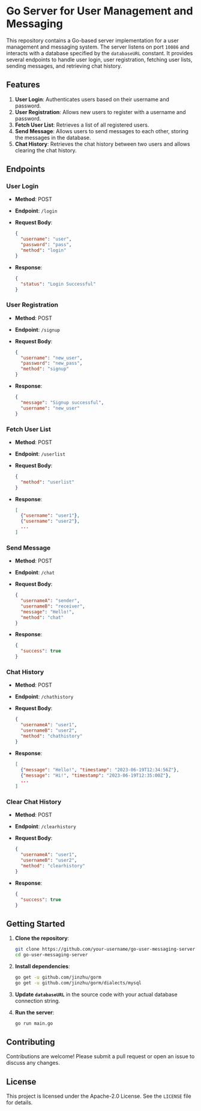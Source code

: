 # Go Server for User Management and Messaging

This repository contains a Go-based server implementation for a user management and messaging system. The server listens on port `10086` and interacts with a database specified by the `databaseURL` constant. It provides several endpoints to handle user login, user registration, fetching user lists, sending messages, and retrieving chat history.

## Features

1. **User Login**: Authenticates users based on their username and password.
2. **User Registration**: Allows new users to register with a username and password.
3. **Fetch User List**: Retrieves a list of all registered users.
4. **Send Message**: Allows users to send messages to each other, storing the messages in the database.
5. **Chat History**: Retrieves the chat history between two users and allows clearing the chat history.

## Endpoints

### User Login

- **Method**: POST

- **Endpoint**: `/login`

- **Request Body**:

  ```json
  {
    "username": "user",
    "password": "pass",
    "method": "login"
  }
  ```

- **Response**:

  ```json
  {
    "status": "Login Successful"
  }
  ```

### User Registration

- **Method**: POST

- **Endpoint**: `/signup`

- **Request Body**:

  ```json
  {
    "username": "new_user",
    "password": "new_pass",
    "method": "signup"
  }
  ```

- **Response**:

  ```json
  {
    "message": "Signup successful",
    "username": "new_user"
  }
  ```

### Fetch User List

- **Method**: POST

- **Endpoint**: `/userlist`

- **Request Body**:

  ```json
  {
    "method": "userlist"
  }
  ```

- **Response**:

  ```json
  [
    {"username": "user1"},
    {"username": "user2"},
    ...
  ]
  ```

### Send Message

- **Method**: POST

- **Endpoint**: `/chat`

- **Request Body**:

  ```json
  {
    "usernameA": "sender",
    "usernameB": "receiver",
    "message": "Hello!",
    "method": "chat"
  }
  ```

- **Response**:

  ```json
  {
    "success": true
  }
  ```

### Chat History

- **Method**: POST

- **Endpoint**: `/chathistory`

- **Request Body**:

  ```json
  {
    "usernameA": "user1",
    "usernameB": "user2",
    "method": "chathistory"
  }
  ```

- **Response**:

  ```json
  [
    {"message": "Hello!", "timestamp": "2023-06-19T12:34:56Z"},
    {"message": "Hi!", "timestamp": "2023-06-19T12:35:00Z"},
    ...
  ]
  ```

### Clear Chat History

- **Method**: POST

- **Endpoint**: `/clearhistory`

- **Request Body**:

  ```json
  {
    "usernameA": "user1",
    "usernameB": "user2",
    "method": "clearhistory"
  }
  ```

- **Response**:

  ```json
  {
    "success": true
  }
  ```

## Getting Started

1. **Clone the repository**:

   ```sh
   git clone https://github.com/your-username/go-user-messaging-server.git
   cd go-user-messaging-server
   ```

2. **Install dependencies**:

   ```sh
   go get -u github.com/jinzhu/gorm
   go get -u github.com/jinzhu/gorm/dialects/mysql
   ```

3. **Update `databaseURL`** in the source code with your actual database connection string.

4. **Run the server**:

   ```sh
   go run main.go
   ```

## Contributing

Contributions are welcome! Please submit a pull request or open an issue to discuss any changes.

## License

This project is licensed under the Apache-2.0 License. See the `LICENSE` file for details.